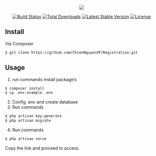 <p align="center"><img src="https://laravel.com/assets/img/components/logo-laravel.svg"></p>

<p align="center">
<a href="https://travis-ci.org/laravel/framework"><img src="https://travis-ci.org/laravel/framework.svg" alt="Build Status"></a>
<a href="https://packagist.org/packages/laravel/framework"><img src="https://poser.pugx.org/laravel/framework/d/total.svg" alt="Total Downloads"></a>
<a href="https://packagist.org/packages/laravel/framework"><img src="https://poser.pugx.org/laravel/framework/v/stable.svg" alt="Latest Stable Version"></a>
<a href="https://packagist.org/packages/laravel/framework"><img src="https://poser.pugx.org/laravel/framework/license.svg" alt="License"></a>
</p>

## Install

Via Composer

``` bash
$ git clone https://github.com/ChienNguyenVP/Registration.git
```

## Usage
1. run commands install package’s
``` bash
$ composer install
$ cp .env.example .env
```
2. Config .env and create database
3. Run commands
``` bash
$ php artisan key:generate
$ php artisan migrate
```
4. Run commands
``` bash
$ php artisan serve
```
Copy the link and proceed to access. 
